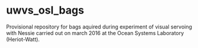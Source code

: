 # uwvs_osl_bags
Provisional repository for bags aquired during experiment of visual servoing with Nessie carried out on march 2016 at the Ocean Systems Laboratory (Heriot-Watt).
